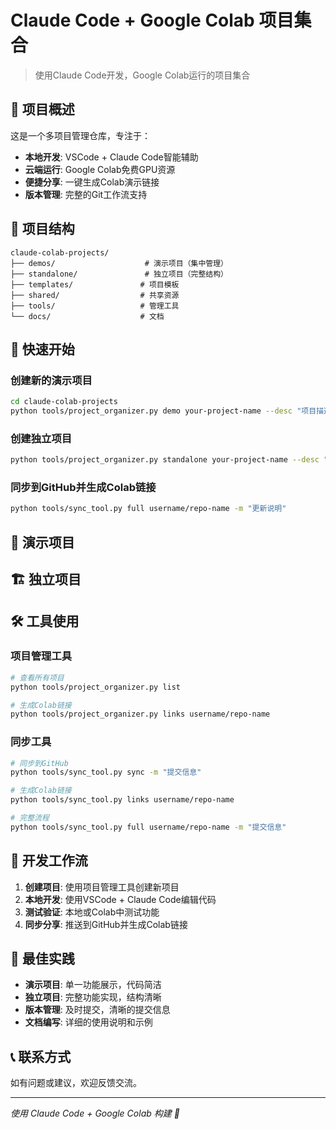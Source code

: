 # Claude Code + Google Colab 项目集合

> 使用Claude Code开发，Google Colab运行的项目集合

## 🎯 项目概述

这是一个多项目管理仓库，专注于：
- **本地开发**: VSCode + Claude Code智能辅助
- **云端运行**: Google Colab免费GPU资源
- **便捷分享**: 一键生成Colab演示链接
- **版本管理**: 完整的Git工作流支持

## 📁 项目结构

```
claude-colab-projects/
├── demos/                    # 演示项目（集中管理）
├── standalone/               # 独立项目（完整结构）
├── templates/               # 项目模板
├── shared/                  # 共享资源
├── tools/                   # 管理工具
└── docs/                    # 文档
```

## 🚀 快速开始

### 创建新的演示项目
```bash
cd claude-colab-projects
python tools/project_organizer.py demo your-project-name --desc "项目描述"
```

### 创建独立项目
```bash
python tools/project_organizer.py standalone your-project-name --desc "项目描述"
```

### 同步到GitHub并生成Colab链接
```bash
python tools/sync_tool.py full username/repo-name -m "更新说明"
```

## 📓 演示项目

<!-- 演示项目列表会自动更新 -->

## 🏗️ 独立项目

<!-- 独立项目列表会自动更新 -->

## 🛠️ 工具使用

### 项目管理工具
```bash
# 查看所有项目
python tools/project_organizer.py list

# 生成Colab链接
python tools/project_organizer.py links username/repo-name
```

### 同步工具
```bash
# 同步到GitHub
python tools/sync_tool.py sync -m "提交信息"

# 生成Colab链接
python tools/sync_tool.py links username/repo-name

# 完整流程
python tools/sync_tool.py full username/repo-name -m "提交信息"
```

## 📖 开发工作流

1. **创建项目**: 使用项目管理工具创建新项目
2. **本地开发**: 使用VSCode + Claude Code编辑代码
3. **测试验证**: 本地或Colab中测试功能
4. **同步分享**: 推送到GitHub并生成Colab链接

## 🎯 最佳实践

- **演示项目**: 单一功能展示，代码简洁
- **独立项目**: 完整功能实现，结构清晰
- **版本管理**: 及时提交，清晰的提交信息
- **文档编写**: 详细的使用说明和示例

## 📞 联系方式

如有问题或建议，欢迎反馈交流。

---

*使用 Claude Code + Google Colab 构建 🚀*